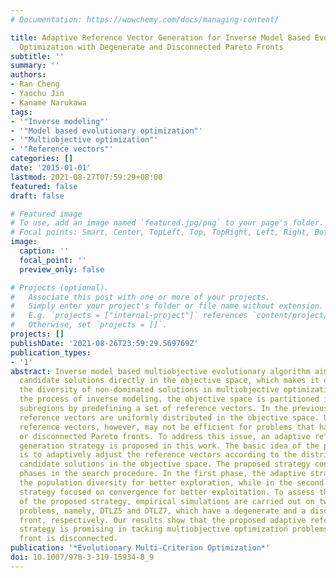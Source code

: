 ```yaml
---
# Documentation: https://wowchemy.com/docs/managing-content/

title: Adaptive Reference Vector Generation for Inverse Model Based Evolutionary Multiobjective
  Optimization with Degenerate and Disconnected Pareto Fronts
subtitle: ''
summary: ''
authors:
- Ran Cheng
- Yaochu Jin
- Kaname Narukawa
tags:
- '"Inverse modeling"'
- '"Model based evolutionary optimization"'
- '"Multiobjective optimization"'
- '"Reference vectors"'
categories: []
date: '2015-01-01'
lastmod: 2021-08-27T07:59:29+08:00
featured: false
draft: false

# Featured image
# To use, add an image named `featured.jpg/png` to your page's folder.
# Focal points: Smart, Center, TopLeft, Top, TopRight, Left, Right, BottomLeft, Bottom, BottomRight.
image:
  caption: ''
  focal_point: ''
  preview_only: false

# Projects (optional).
#   Associate this post with one or more of your projects.
#   Simply enter your project's folder or file name without extension.
#   E.g. `projects = ["internal-project"]` references `content/project/deep-learning/index.md`.
#   Otherwise, set `projects = []`.
projects: []
publishDate: '2021-08-26T23:59:29.569769Z'
publication_types:
- '1'
abstract: Inverse model based multiobjective evolutionary algorithm aims to sample
  candidate solutions directly in the objective space, which makes it easier to control
  the diversity of non-dominated solutions in multiobjective optimization. To facilitate
  the process of inverse modeling, the objective space is partitioned into several
  subregions by predefining a set of reference vectors. In the previous work, the
  reference vectors are uniformly distributed in the objective space. Uniformly distributed
  reference vectors, however, may not be efficient for problems that have nonuniform
  or disconnected Pareto fronts. To address this issue, an adaptive reference vector
  generation strategy is proposed in this work. The basic idea of the proposed strategy
  is to adaptively adjust the reference vectors according to the distribution of the
  candidate solutions in the objective space. The proposed strategy consists of two
  phases in the search procedure. In the first phase, the adaptive strategy promotes
  the population diversity for better exploration, while in the second phase, the
  strategy focused on convergence for better exploitation. To assess the performance
  of the proposed strategy, empirical simulations are carried out on two DTLZ benchmark
  problems, namely, DTLZ5 and DTLZ7, which have a degenerate and a disconnected Pareto
  front, respectively. Our results show that the proposed adaptive reference vector
  strategy is promising in tacking multiobjective optimization problems whose Pareto
  front is disconnected.
publication: '*Evolutionary Multi-Criterion Optimization*'
doi: 10.1007/978-3-319-15934-8_9
---
```


